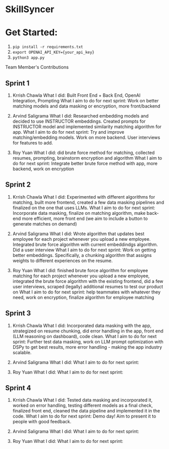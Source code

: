 # SkillSyncer

# Get Started:
1. ```pip install -r requirements.txt```
2. ```export OPENAI_API_KEY={your_api_key}```
3. ```python3 app.py```


Team Member's Contributions
## Sprint 1
1. Krrish Chawla
What I did: Built Front End + Back End, OpenAI Integration, Prompting
What I aim to do for next sprint: Work on better matching models and data masking or encryption, more front/backend

2. Arvind Saligrama
What I did: Researched embedding models and decided to use INSTRUCTOR embeddings. Created prompts for INSTRUCTOR model and implemented similarity matching algorithm for app.
What I aim to do for next sprint: Try and improve matching/embedding models. Work on more backend. User interviews for features to add.

3. Roy Yuan
What I did: did brute force method for matching, collected resumes, prompting, brainstorm encryption and algorithm
What I aim to do for next sprint: Integrate better brute force method with app, more backend, work on encryption


## Sprint 2
1. Krrish Chawla
What I did: Experimented with different algorithms for matching, built more frontend, created a few data masking pipelines and finalized on the one that uses LLMs.
What I aim to do for next sprint: Incorporate data masking, finalize on matching algorithm, make back-end more efficient, more front end (we aim to include a button to generate matches on demand)

2. Arvind Saligrama
What I did: Wrote algorithm that updates best employee for each project whenever you upload a new employee. Integrated brute force algorithm with current embeddindgs algorithm. Did a user interview
What I aim to do for next sprint: Work on getting better embeddings. Specifically, a chunking algorithm that assigns weights to different experiences on the resume.

3. Roy Yuan
What I did: finished brute force algorithm for employee matching for each project whenever you upload a new employee, integrated the brute force algorithm with the existing frontend, did a few user interviews, scraped (legally) additional resumes to test our product on
What I aim to do for next sprint: help teammates with whatever they need, work on encryption, finalize algorithm for employee matching

## Sprint 3
1. Krrish Chawla
What I did: Incorporated data masking with the app, strategized on resume chunking, did error handling in the app, front end (LLM reasoning on dashboard), code clean.
What I aim to do for next sprint: Further test data masking, work on LLM prompt optimization with DSPy to get best results, more error handling - making the app industry scalable.

2. Arvind Saligrama
What I did: 
What I aim to do for next sprint: 

3. Roy Yuan
What I did: 
What I aim to do for next sprint: 


## Sprint 4
1. Krrish Chawla
What I did: Tested data masking and incorporated it, worked on error handling, testing different models as a final check, finalized front end, cleaned the data pipeline and implemented it in the code.
What I aim to do for next sprint: Demo day! Aim to present it to people with good feedback.

2. Arvind Saligrama
What I did: 
What I aim to do for next sprint: 

3. Roy Yuan
What I did: 
What I aim to do for next sprint: 